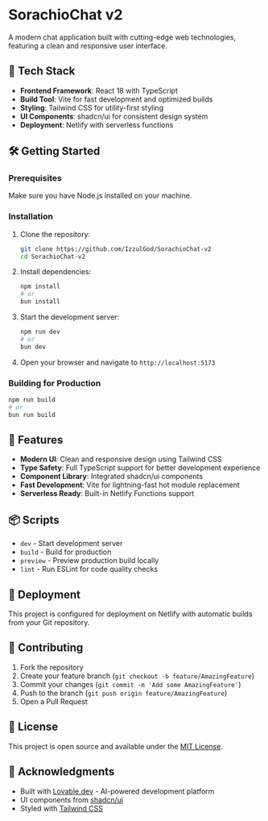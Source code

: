 # SorachioChat v2

A modern chat application built with cutting-edge web technologies, featuring a clean and responsive user interface.

## 🚀 Tech Stack

- **Frontend Framework**: React 18 with TypeScript
- **Build Tool**: Vite for fast development and optimized builds
- **Styling**: Tailwind CSS for utility-first styling
- **UI Components**: shadcn/ui for consistent design system
- **Deployment**: Netlify with serverless functions

## 🛠️ Getting Started

### Prerequisites

Make sure you have Node.js installed on your machine.

### Installation

1. Clone the repository:
   ```bash
   git clone https://github.com/IzzulGod/SorachioChat-v2
   cd SorachioChat-v2
   ```

2. Install dependencies:
   ```bash
   npm install
   # or
   bun install
   ```

3. Start the development server:
   ```bash
   npm run dev
   # or
   bun dev
   ```

4. Open your browser and navigate to `http://localhost:5173`

### Building for Production

```bash
npm run build
# or
bun run build
```

## 🎨 Features

- **Modern UI**: Clean and responsive design using Tailwind CSS
- **Type Safety**: Full TypeScript support for better development experience
- **Component Library**: Integrated shadcn/ui components
- **Fast Development**: Vite for lightning-fast hot module replacement
- **Serverless Ready**: Built-in Netlify Functions support

## 📦 Scripts

- `dev` - Start development server
- `build` - Build for production
- `preview` - Preview production build locally
- `lint` - Run ESLint for code quality checks

## 🚀 Deployment

This project is configured for deployment on Netlify with automatic builds from your Git repository.

## 🤝 Contributing

1. Fork the repository
2. Create your feature branch (`git checkout -b feature/AmazingFeature`)
3. Commit your changes (`git commit -m 'Add some AmazingFeature'`)
4. Push to the branch (`git push origin feature/AmazingFeature`)
5. Open a Pull Request

## 📄 License

This project is open source and available under the [MIT License](LICENSE).

## 🙏 Acknowledgments

- Built with [Lovable.dev](https://lovable.dev) - AI-powered development platform
- UI components from [shadcn/ui](https://ui.shadcn.com/)
- Styled with [Tailwind CSS](https://tailwindcss.com/)
